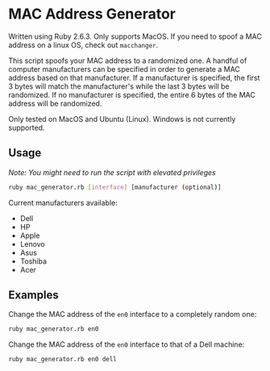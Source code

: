 # MAC Address Generator

Written using Ruby 2.6.3.
Only supports MacOS. If you need to spoof a MAC address on a linux OS, check out `macchanger`.

This script spoofs your MAC address to a randomized one. A handful of computer manufacturers can be specified in order to generate a MAC address based on that manufacturer. If a manufacturer is specified, the first 3 bytes will match the manufacturer's while the last 3 bytes will be randomized. If no manufacturer is specified, the entire 6 bytes of the MAC address will be randomized.

Only tested on MacOS and Ubuntu (Linux). Windows is not currently supported.

## Usage

*Note: You might need to run the script with elevated privileges*

```sh
ruby mac_generator.rb [interface] [manufacturer (optional)]
```

Current manufacturers available:
- Dell
- HP
- Apple
- Lenovo
- Asus
- Toshiba
- Acer

## Examples

Change the MAC address of the `en0` interface to a completely random one:

```sh
ruby mac_generator.rb en0
```

Change the MAC address of the `en0` interface to that of a Dell machine:

```sh
ruby mac_generator.rb en0 dell
```